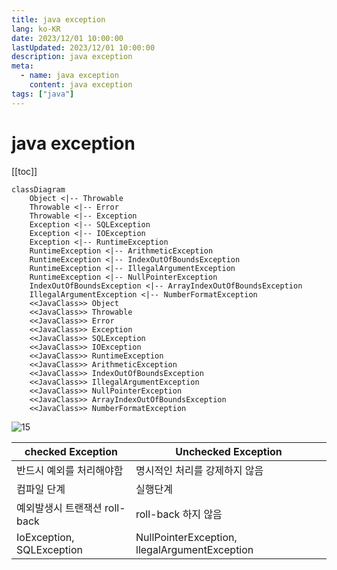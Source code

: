 ```yaml
---
title: java exception
lang: ko-KR
date: 2023/12/01 10:00:00
lastUpdated: 2023/12/01 10:00:00
description: java exception
meta:
  - name: java exception
    content: java exception
tags: ["java"]
---
```


# java exception

[[toc]]

```mermaid
classDiagram
    Object <|-- Throwable
	Throwable <|-- Error
    Throwable <|-- Exception
	Exception <|-- SQLException
	Exception <|-- IOException
	Exception <|-- RuntimeException
	RuntimeException <|-- ArithmeticException
	RuntimeException <|-- IndexOutOfBoundsException
	RuntimeException <|-- IllegalArgumentException
	RuntimeException <|-- NullPointerException
	IndexOutOfBoundsException <|-- ArrayIndexOutOfBoundsException
	IllegalArgumentException <|-- NumberFormatException
	<<JavaClass>> Object
	<<JavaClass>> Throwable
	<<JavaClass>> Error
	<<JavaClass>> Exception
	<<JavaClass>> SQLException
	<<JavaClass>> IOException
	<<JavaClass>> RuntimeException
	<<JavaClass>> ArithmeticException
	<<JavaClass>> IndexOutOfBoundsException
	<<JavaClass>> IllegalArgumentException
	<<JavaClass>> NullPointerException
	<<JavaClass>> ArrayIndexOutOfBoundsException
	<<JavaClass>> NumberFormatException
```

![15](~@image/15.jpg)


|checked Exception|Unchecked Exception|
|--|--|
|반드시 예외를 처리해야함|명시적인 처리를 강제하지 않음|
|컴파일 단계|실행단계|
|예외발생시 트랜잭션 roll-back|roll-back 하지 않음|
|IoException, SQLException | NullPointerException, llegalArgumentException|


